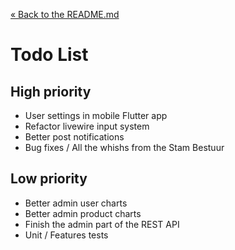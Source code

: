 [&laquo; Back to the README.md](../README.md)

# Todo List

## High priority
- User settings in mobile Flutter app
- Refactor livewire input system
- Better post notifications
- Bug fixes / All the whishs from the Stam Bestuur

## Low priority
- Better admin user charts
- Better admin product charts
- Finish the admin part of the REST API
- Unit / Features tests
